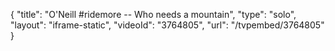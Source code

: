{
    "title": "O'Neill #ridemore -- Who needs a mountain",
    "type": "solo",
    "layout": "iframe-static",
    "videoId": "3764805",
    "url": "\/tvpembed\/3764805"
}